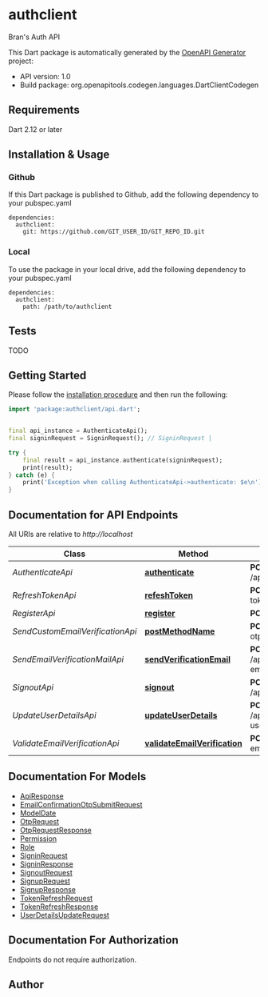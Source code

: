 # authclient
Bran's Auth API

This Dart package is automatically generated by the [OpenAPI Generator](https://openapi-generator.tech) project:

- API version: 1.0
- Build package: org.openapitools.codegen.languages.DartClientCodegen

## Requirements

Dart 2.12 or later

## Installation & Usage

### Github
If this Dart package is published to Github, add the following dependency to your pubspec.yaml
```
dependencies:
  authclient:
    git: https://github.com/GIT_USER_ID/GIT_REPO_ID.git
```

### Local
To use the package in your local drive, add the following dependency to your pubspec.yaml
```
dependencies:
  authclient:
    path: /path/to/authclient
```

## Tests

TODO

## Getting Started

Please follow the [installation procedure](#installation--usage) and then run the following:

```dart
import 'package:authclient/api.dart';


final api_instance = AuthenticateApi();
final signinRequest = SigninRequest(); // SigninRequest | 

try {
    final result = api_instance.authenticate(signinRequest);
    print(result);
} catch (e) {
    print('Exception when calling AuthenticateApi->authenticate: $e\n');
}

```

## Documentation for API Endpoints

All URIs are relative to *http://localhost*

Class | Method | HTTP request | Description
------------ | ------------- | ------------- | -------------
*AuthenticateApi* | [**authenticate**](doc//AuthenticateApi.md#authenticate) | **POST** /api/v1/auth/public/authenticate | 
*RefreshTokenApi* | [**refeshToken**](doc//RefreshTokenApi.md#refeshtoken) | **POST** /api/v1/auth/public/refresh-token | 
*RegisterApi* | [**register**](doc//RegisterApi.md#register) | **POST** /api/v1/auth/public/register | 
*SendCustomEmailVerificationApi* | [**postMethodName**](doc//SendCustomEmailVerificationApi.md#postmethodname) | **POST** /api/v1/auth/public/request-otp | 
*SendEmailVerificationMailApi* | [**sendVerificationEmail**](doc//SendEmailVerificationMailApi.md#sendverificationemail) | **POST** /api/v1/auth/authenticated/send-email-verification-mail | 
*SignoutApi* | [**signout**](doc//SignoutApi.md#signout) | **POST** /api/v1/auth/authenticated/logout | 
*UpdateUserDetailsApi* | [**updateUserDetails**](doc//UpdateUserDetailsApi.md#updateuserdetails) | **POST** /api/v1/auth/authenticated/update-user-details | 
*ValidateEmailVerificationApi* | [**validateEmailVerification**](doc//ValidateEmailVerificationApi.md#validateemailverification) | **POST** /api/v1/auth/public/validate-email-verification | 


## Documentation For Models

 - [ApiResponse](doc//ApiResponse.md)
 - [EmailConfirmationOtpSubmitRequest](doc//EmailConfirmationOtpSubmitRequest.md)
 - [ModelDate](doc//ModelDate.md)
 - [OtpRequest](doc//OtpRequest.md)
 - [OtpRequestResponse](doc//OtpRequestResponse.md)
 - [Permission](doc//Permission.md)
 - [Role](doc//Role.md)
 - [SigninRequest](doc//SigninRequest.md)
 - [SigninResponse](doc//SigninResponse.md)
 - [SignoutRequest](doc//SignoutRequest.md)
 - [SignupRequest](doc//SignupRequest.md)
 - [SignupResponse](doc//SignupResponse.md)
 - [TokenRefreshRequest](doc//TokenRefreshRequest.md)
 - [TokenRefreshResponse](doc//TokenRefreshResponse.md)
 - [UserDetailsUpdateRequest](doc//UserDetailsUpdateRequest.md)


## Documentation For Authorization

Endpoints do not require authorization.


## Author



